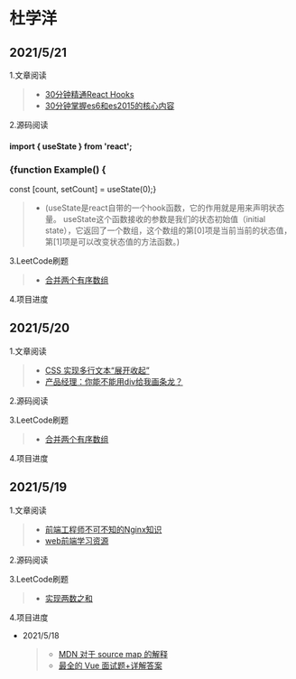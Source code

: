 # 杜学洋

## 2021/5/21

1.文章阅读
> * [30分钟精通React Hooks](https://juejin.cn/post/6844903709927800846)
> * [30分钟掌握es6和es2015的核心内容](https://segmentfault.com/a/1190000004365693)
> 
2.源码阅读
 #### import { useState } from 'react';

   ### {function Example() {
  const [count, setCount] = useState(0);}

> * (useState是react自带的一个hook函数，它的作用就是用来声明状态量。 useState这个函数接收的参数是我们的状态初始值（initial state），它返回了一个数组，这个数组的第[0]项是当前当前的状态值，第[1]项是可以改变状态值的方法函数。)
> 
3.LeetCode刷题

> * [合并两个有序数组](https://juejin.cn/post/6963476650356916254)

4.项目进度

## 2021/5/20

1.文章阅读
> * [ CSS 实现多行文本“展开收起”](https://juejin.cn/post/6963904955262435336)
> * [产品经理：你能不能用div给我画条龙？](https://juejin.cn/post/6963476650356916254)
> 
2.源码阅读

3.LeetCode刷题

> * [合并两个有序数组](https://juejin.cn/post/6963476650356916254)

4.项目进度

## 2021/5/19

1.文章阅读
> * [ 前端工程师不可不知的Nginx知识](https://juejin.cn/post/6864085814571335694)
> * [web前端学习资源](https://juejin.cn/post/6844903540851212295)
> 
2.源码阅读

3.LeetCode刷题

> * [实现两数之和](https://leetcode-cn.com/problems/two-sum/)

4.项目进度


- 2021/5/18
   > * [ MDN 对于 source map 的解释](https://juejin.cn/post/6963076475020902436)
   > * [最全的 Vue 面试题+详解答案](https://juejin.cn/post/6961222829979697165)
> 
